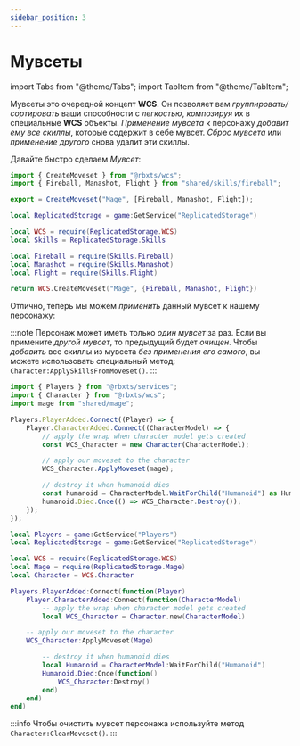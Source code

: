 ```yaml
---
sidebar_position: 3
---
```


# Мувсеты

import Tabs from "@theme/Tabs";
import TabItem from "@theme/TabItem";

Мувсеты это очередной концепт **WCS**. Он позволяет вам *группировать/сортировать* ваши способности с *легкостью*, *композируя* их в специальные **WCS** объекты.
*Применение мувсета* к персонажу *добавит ему все скиллы*, которые содержит в себе мувсет.
*Сброс мувсета* или *применение другого* снова удалит эти скиллы.

Давайте быстро сделаем *Мувсет*:

<Tabs groupId="languages">
<TabItem value="TypeScript" default>

```ts title="mage.ts" showLineNumbers
import { CreateMoveset } from "@rbxts/wcs";
import { Fireball, Manashot, Flight } from "shared/skills/fireball";

export = CreateMoveset("Mage", [Fireball, Manashot, Flight]);
```

</TabItem>
<TabItem value="Luau">

```lua title="mage.lua" showLineNumbers
local ReplicatedStorage = game:GetService("ReplicatedStorage")

local WCS = require(ReplicatedStorage.WCS)
local Skills = ReplicatedStorage.Skills

local Fireball = require(Skills.Fireball)
local Manashot = require(Skills.Manashot)
local Flight = require(Skills.Flight)

return WCS.CreateMoveset("Mage", {Fireball, Manashot, Flight})
```

</TabItem>
</Tabs>

Отлично, теперь мы можем *применить* данный мувсет к нашему персонажу:

:::note
Персонаж может иметь только *один мувсет* за раз. Если вы примените *другой мувсет*, то предыдущий будет *очищен*.
Чтобы *добавить* все скиллы из мувсета *без применения его самого*, вы можете использовать специальный метод: `Character:ApplySkillsFromMoveset()`.
:::

<Tabs groupId="languages">
<TabItem value="TypeScript" default>

```ts title="character.ts" showLineNumbers {10-11}
import { Players } from "@rbxts/services";
import { Character } from "@rbxts/wcs";
import mage from "shared/mage";

Players.PlayerAdded.Connect((Player) => {
	Player.CharacterAdded.Connect((CharacterModel) => {
		// apply the wrap when character model gets created
		const WCS_Character = new Character(CharacterModel);

		// apply our moveset to the character
		WCS_Character.ApplyMoveset(mage);

		// destroy it when humanoid dies
		const humanoid = CharacterModel.WaitForChild("Humanoid") as Humanoid;
		humanoid.Died.Once(() => WCS_Character.Destroy());
	});
});
```

</TabItem>
<TabItem value="Luau">

```lua title="character.lua" showLineNumbers {13-14}
local Players = game:GetService("Players")
local ReplicatedStorage = game:GetService("ReplicatedStorage")

local WCS = require(ReplicatedStorage.WCS)
local Mage = require(ReplicatedStorage.Mage)
local Character = WCS.Character

Players.PlayerAdded:Connect(function(Player)
    Player.CharacterAdded:Connect(function(CharacterModel)
    	-- apply the wrap when character model gets created
        local WCS_Character = Character.new(CharacterModel)

	-- apply our moveset to the character
	WCS_Character:ApplyMoveset(Mage)

        -- destroy it when humanoid dies
        local Humanoid = CharacterModel:WaitForChild("Humanoid")
        Humanoid.Died:Once(function()
            WCS_Character:Destroy()
        end)
    end)
end)
```

</TabItem>
</Tabs>

:::info
Чтобы очистить мувсет персонажа используйте метод `Character:ClearMoveset()`.
:::